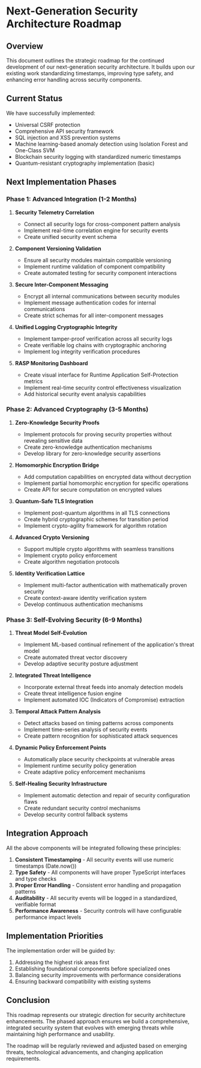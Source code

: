 # Next-Generation Security Architecture Roadmap

## Overview

This document outlines the strategic roadmap for the continued development of our next-generation security architecture. It builds upon our existing work standardizing timestamps, improving type safety, and enhancing error handling across security components.

## Current Status

We have successfully implemented:

- Universal CSRF protection
- Comprehensive API security framework
- SQL injection and XSS prevention systems
- Machine learning-based anomaly detection using Isolation Forest and One-Class SVM
- Blockchain security logging with standardized numeric timestamps
- Quantum-resistant cryptography implementation (basic)

## Next Implementation Phases

### Phase 1: Advanced Integration (1-2 Months)

1. **Security Telemetry Correlation**
   - Connect all security logs for cross-component pattern analysis
   - Implement real-time correlation engine for security events
   - Create unified security event schema

2. **Component Versioning Validation**
   - Ensure all security modules maintain compatible versioning
   - Implement runtime validation of component compatibility
   - Create automated testing for security component interactions

3. **Secure Inter-Component Messaging**
   - Encrypt all internal communications between security modules
   - Implement message authentication codes for internal communications
   - Create strict schemas for all inter-component messages

4. **Unified Logging Cryptographic Integrity**
   - Implement tamper-proof verification across all security logs
   - Create verifiable log chains with cryptographic anchoring
   - Implement log integrity verification procedures

5. **RASP Monitoring Dashboard**
   - Create visual interface for Runtime Application Self-Protection metrics
   - Implement real-time security control effectiveness visualization
   - Add historical security event analysis capabilities

### Phase 2: Advanced Cryptography (3-5 Months)

1. **Zero-Knowledge Security Proofs**
   - Implement protocols for proving security properties without revealing sensitive data
   - Create zero-knowledge authentication mechanisms
   - Develop library for zero-knowledge security assertions

2. **Homomorphic Encryption Bridge**
   - Add computation capabilities on encrypted data without decryption
   - Implement partial homomorphic encryption for specific operations
   - Create API for secure computation on encrypted values

3. **Quantum-Safe TLS Integration**
   - Implement post-quantum algorithms in all TLS connections
   - Create hybrid cryptographic schemes for transition period
   - Implement crypto-agility framework for algorithm rotation

4. **Advanced Crypto Versioning**
   - Support multiple crypto algorithms with seamless transitions
   - Implement crypto policy enforcement
   - Create algorithm negotiation protocols

5. **Identity Verification Lattice**
   - Implement multi-factor authentication with mathematically proven security
   - Create context-aware identity verification system
   - Develop continuous authentication mechanisms

### Phase 3: Self-Evolving Security (6-9 Months)

1. **Threat Model Self-Evolution**
   - Implement ML-based continual refinement of the application's threat model
   - Create automated threat vector discovery
   - Develop adaptive security posture adjustment

2. **Integrated Threat Intelligence**
   - Incorporate external threat feeds into anomaly detection models
   - Create threat intelligence fusion engine
   - Implement automated IOC (Indicators of Compromise) extraction

3. **Temporal Attack Pattern Analysis**
   - Detect attacks based on timing patterns across components
   - Implement time-series analysis of security events
   - Create pattern recognition for sophisticated attack sequences

4. **Dynamic Policy Enforcement Points**
   - Automatically place security checkpoints at vulnerable areas
   - Implement runtime security policy generation
   - Create adaptive policy enforcement mechanisms

5. **Self-Healing Security Infrastructure**
   - Implement automatic detection and repair of security configuration flaws
   - Create redundant security control mechanisms
   - Develop security control fallback systems

## Integration Approach

All the above components will be integrated following these principles:

1. **Consistent Timestamping** - All security events will use numeric timestamps (Date.now())
2. **Type Safety** - All components will have proper TypeScript interfaces and type checks
3. **Proper Error Handling** - Consistent error handling and propagation patterns
4. **Auditability** - All security events will be logged in a standardized, verifiable format
5. **Performance Awareness** - Security controls will have configurable performance impact levels

## Implementation Priorities

The implementation order will be guided by:

1. Addressing the highest risk areas first
2. Establishing foundational components before specialized ones
3. Balancing security improvements with performance considerations
4. Ensuring backward compatibility with existing systems

## Conclusion

This roadmap represents our strategic direction for security architecture enhancements. The phased approach ensures we build a comprehensive, integrated security system that evolves with emerging threats while maintaining high performance and usability.

The roadmap will be regularly reviewed and adjusted based on emerging threats, technological advancements, and changing application requirements.